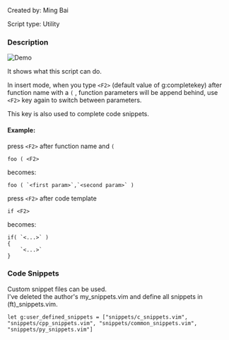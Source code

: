 Created by:
Ming Bai

Script type:
Utility

### Description
![Demo](https://web.archive.org/web/20131110125157/http://files.myopera.com/mbbill/files/code_complete.gif)

It shows what this script can do.

In insert mode, when you type `<F2>` (default value of g:completekey) after function name with a `(` , function parameters will be append behind, use `<F2>` key again to switch between parameters.

This key is also used to complete code snippets.

#### Example:
press `<F2>` after function name and `(`

    foo ( <F2>
  
becomes:

    foo ( `<first param>`,`<second param>` )
  
press `<F2>` after code template

    if <F2>
  
becomes:

    if( `<...>` )
    {
        `<...>`
    }

### Code Snippets

Custom snippet files can be used.  
I've deleted the author's my_snippets.vim and define all snippets in (ft)_snippets.vim.  

``` viml
let g:user_defined_snippets = ["snippets/c_snippets.vim", "snippets/cpp_snippets.vim", "snippets/common_snippets.vim", "snippets/py_snippets.vim"]
```
